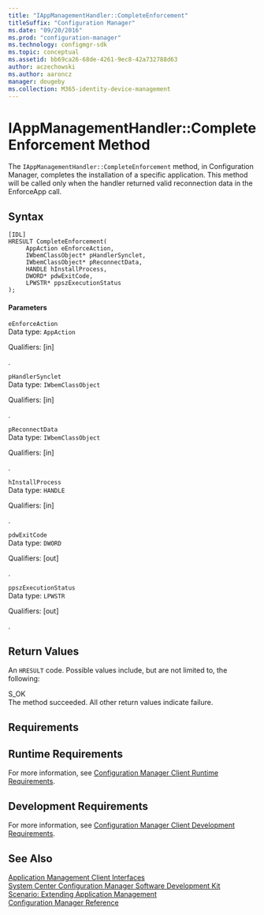 ```yaml
---
title: "IAppManagementHandler::CompleteEnforcement"
titleSuffix: "Configuration Manager"
ms.date: "09/20/2016"
ms.prod: "configuration-manager"
ms.technology: configmgr-sdk
ms.topic: conceptual
ms.assetid: bb69ca26-68de-4261-9ec8-42a732788d63
author: aczechowski
ms.author: aaroncz
manager: dougeby
ms.collection: M365-identity-device-management
---
```

# IAppManagementHandler::CompleteEnforcement Method
The `IAppManagementHandler::CompleteEnforcement` method, in Configuration Manager, completes the installation of a specific application. This method will be called only when the handler returned valid reconnection data in the EnforceApp call.  

## Syntax  

```  
[IDL]  
HRESULT CompleteEnforcement(  
     AppAction eEnforceAction,  
     IWbemClassObject* pHandlerSynclet,  
     IWbemClassObject* pReconnectData,  
     HANDLE hInstallProcess,  
     DWORD* pdwExitCode,  
     LPWSTR* ppszExecutionStatus  
);  
```  

#### Parameters  
 `eEnforceAction`  
 Data type: `AppAction`  

 Qualifiers: [in]  

 .   

 `pHandlerSynclet`  
 Data type: `IWbemClassObject`  

 Qualifiers: [in]  

 .   

 `pReconnectData`  
 Data type: `IWbemClassObject`  

 Qualifiers: [in]  

 .   

 `hInstallProcess`  
 Data type: `HANDLE`  

 Qualifiers: [in]  

 .   

 `pdwExitCode`  
 Data type: `DWORD`  

 Qualifiers: [out]  

 .   

 `ppszExecutionStatus`  
 Data type: `LPWSTR`  

 Qualifiers: [out]  

 .   

## Return Values  
 An `HRESULT` code. Possible values include, but are not limited to, the following:  

 S_OK  
 The method succeeded. All other return values indicate failure.  

## Requirements  

## Runtime Requirements  
 For more information, see [Configuration Manager Client Runtime Requirements](../../../../../develop/core/reqs/client-runtime-requirements.md).  

## Development Requirements  
 For more information, see [Configuration Manager Client Development Requirements](../../../../../develop/core/reqs/client-development-requirements.md).  

## See Also  
 [Application Management Client Interfaces](../../../../../develop/reference/core/clients/client-classes/application-management-client-interfaces.md)   
 [System Center Configuration Manager Software Development Kit](../../../../../develop/core/misc/system-center-configuration-manager-sdk.md)   
 [Scenario: Extending Application Management](../../../../../develop/apps/scenario--extending-application-management.md)   
 [Configuration Manager Reference](../../../../../develop/reference/configuration-manager-reference.md)
